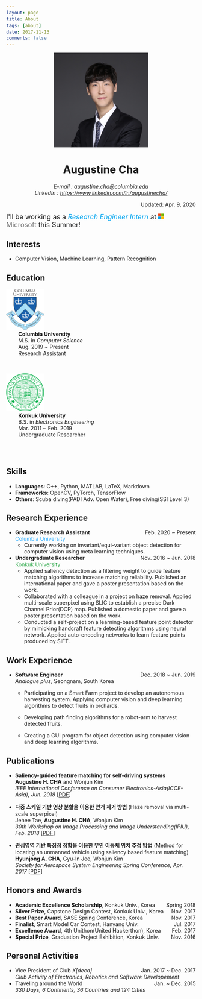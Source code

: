 ```yaml
---
layout: page
title: About
tags: [about]
date: 2017-11-13
comments: false
---
```

<!--<center><img src="https://drive.google.com/uc?id=1yG9VCNk1SeVyQ-jWTEHUr_An-DJytIYv" style="width: 160px;"/></center>-->
<center><img src="IMG_3540.jpg" style="width: 250px;"/></center>

# <center> Augustine Cha </center>
*<center>E-mail : augustine.cha@columbia.edu</center>*
*<center>LinkedIn : https://www.linkedin.com/in/augustinecha/</center>*

<span style="float: right;"> Updated: Apr. 9, 2020 </span><br>

<font size="4">I'll be working as a <span style="color:#00A4EF">*Research Engineer Intern*</span>  at <span style="color:#767676"><span><img src="microsoft.jpg" style="width: 15px;"/></span> Microsoft</span> this Summer!</font><br>

## Interests
- Computer Vision, Machine Learning, Pattern Recognition

## Education
<!--<right><img src="KU.png" style="width: 100px;"/></right>
- **Konkuk University** <!--<span style="float: right;"> Mar. 2011 ~ Feb. 2019 </span> --> 

<p>
<div class="pull-left">
<img src="columbia-university-logo.png" style="width: 100px;"/>
</div>
&emsp;&emsp; <b>Columbia University</b><br>
&emsp;&emsp;  M.S. in <i>Computer Science</i><br>
&emsp;&emsp;  Aug. 2019 ~ Present<br>
&emsp;&emsp;  Research Assistant
</p>  
<br>

<p>
<div class="pull-left">
<img src="KU.png" style="width: 100px;"/>
</div>
&emsp;&emsp; <b>Konkuk University</b><br>
&emsp;&emsp;  B.S. in <i>Electronics Engineering</i><br>
&emsp;&emsp;  Mar. 2011 ~ Feb. 2019<br>
&emsp;&emsp;  Undergraduate Researcher
</p>  
<br>
<br>  
  
## Skills
- **Languages**: C++, Python, MATLAB, LaTeX, Markdown 
- **Frameworks**: OpenCV, PyTorch, TensorFlow
- **Others**: Scuba diving(PADI Adv. Open Water), Free diving(SSI Level 3)    
  
## Research Experience
- **Graduate Research Assistant**  <span style="float: right;"> Feb. 2020 ~ Present </span><br>
<span style="color:#21a8ff">Columbia University</span>
	- Currently working on invariant/equi-variant object detection for computer vision using meta learning techniques.  
- **Undergraduate Researcher**  <span style="float: right;"> Nov. 2016 ~ Jun. 2018 </span><br>
<span style="color:#28a745">Konkuk University</span>
	- Applied saliency detection as a filtering weight to guide feature matching algorithms to increase matching reliability. Published an international paper and gave a poster presentation based on the work.
	- Collaborated with a colleague in a project on haze removal. Applied multi-scale superpixel using SLIC to establish a precise Dark Channel Prior(DCP) map. Published a domestic paper and gave a poster presentation based on the work. 
	- Conducted a self-project on a learning-based feature point detector by mimicking handcraft feature detecting algorithms using neural network. Applied auto-encoding networks to learn feature points produced by SIFT.

## Work Experience
- **Software Engineer**  <span style="float: right;"> Dec. 2018 ~ Jun. 2019 </span><br>
*Analogue plus*, Seongnam, South Korea  
	- Participating on a Smart Farm project to develop an autonomous harvesting system. Applying computer vision and deep learning algorithms to detect fruits in orchards. 
	- Developing path finding algorithms for a robot-arm to harvest detected fruits. 

	- Creating a GUI program for object detection using computer vision and deep learning algorithms.

## Publications
- **Saliency-guided feature matching for self-driving systems**  
 **Augustine H. CHA** and Wonjun Kim  
*IEEE International Conference on Consumer Electronics-Asia(ICCE-Asia), Jun. 2018* [[PDF](https://ieeexplore.ieee.org/stamp/stamp.jsp?tp=&arnumber=8552102)]

- **다중 스케일 기반 영상 분할을 이용한 안개 제거 방법** (Haze removal via multi-scale superpixel)  
Jehee Tae, **Augustine H. CHA**, Wonjun Kim  
*30th Workshop on Image Processing and Image Understanding(IPIU), Feb. 2018* [[PDF](https://drive.google.com/uc?id=1lwTIgb3-dF6c4RReFDt20xdonfhZOZUW)] 

- **관심영역 기반 특징점 정합을 이용한 무인 이동체 위치 추정 방법** (Method for locating an unmanned vehicle using saliency based feature matching)  
**Hyunjong A. CHA**, Gyu-In Jee, Wonjun Kim  
*Society for Aerospace System Engineering Spring Conference, Apr. 2017* [[PDF](https://drive.google.com/uc?id=1Sllhp4yeR0Z4Ct8VOHB8FBr59pNBgtYG)]  

## Honors and Awards
- **Academic Excellence Scholarship**, Konkuk Univ., Korea <span style="float: right;"> Spring 2018 </span><br>
- **Silver Prize**, Capstone Design Contest, Konkuk Univ., Korea <span style="float: right;"> Nov. 2017 </span><br>
- **Best Paper Award**, SASE Spring Conference, Korea <span style="float: right;"> Nov. 2017 </span><br>
- **Finalist**, Smart Model Car Contest, Hanyang Univ. <span style="float: right;"> Jul. 2017 </span><br>
- **Excellence Award**, 4th Unithon(United Hackerthon), Korea <span style="float: right;"> Feb. 2017 </span><br> 
- **Special Prize**, Graduation Project Exhibition, Konkuk Univ. <span style="float: right;"> Nov. 2016 </span><br>

<!--## Personal Activities
- Vice President of Club *X[deca]*  <span style="float: right;"> Jan. 2017 ~ Dec. 2017 </span><br>
*Club Activity of Electronics, Robotics and Software* 
- Exploring around the World  <span style="float: right;"> Jan. ~ Dec. 2015 </span><br>
*330 Days, 6 Continents, 36 Countries and 124 Cities*  
- Working Holiday  <span style="float: right;"> Feb. 2014~Jan. 2015 </span><br>
*Gold Coast, Australia* 
- Military Service  <span style="float: right;"> Feb. 2012 ~ Nov. 2013 </span><br>
*R.O.K Army* -->


<!--## Language
- Fluent in English and native in Korean(Dual citizenship)-->

## Personal Activities
- Vice President of Club *X[deca]*  <span style="float: right;"> Jan. 2017 ~ Dec. 2017 </span><br>
*Club Activity of Electronics, Robotics and Software Developement* 
- Traveling around the World  <span style="float: right;"> Jan. ~ Dec. 2015 </span><br>
*330 Days, 6 Continents, 36 Countries and 124 Cities*  